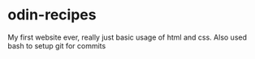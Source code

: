 # odin-recipes
My first website ever, really just basic usage of html and css.
Also used bash to setup git for commits
